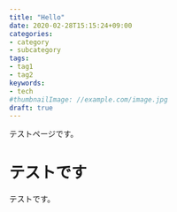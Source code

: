 ```yaml
---
title: "Hello"
date: 2020-02-28T15:15:24+09:00
categories:
- category
- subcategory
tags:
- tag1
- tag2
keywords:
- tech
#thumbnailImage: //example.com/image.jpg
draft: true
---
```

テストページです。
<!--more-->

# テストです


テストです。
